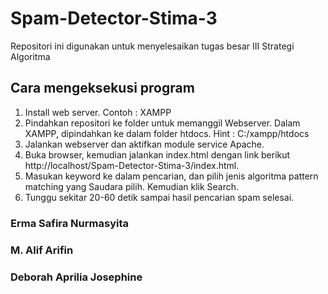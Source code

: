 # Spam-Detector-Stima-3
Repositori ini digunakan untuk menyelesaikan tugas besar III Strategi Algoritma

## Cara mengeksekusi program 
1. Install web server. Contoh : XAMPP
2. Pindahkan repositori ke folder untuk memanggil Webserver. Dalam XAMPP, dipindahkan ke dalam folder htdocs.
   Hint : C:/xampp/htdocs
3. Jalankan webserver dan aktifkan module service Apache.
4. Buka browser, kemudian jalankan index.html dengan link berikut http://localhost/Spam-Detector-Stima-3/index.html.
5. Masukan keyword ke dalam pencarian, dan pilih jenis algoritma pattern matching yang Saudara pilih. Kemudian klik Search.
6. Tunggu sekitar 20-60 detik sampai hasil pencarian spam selesai.

### Erma Safira Nurmasyita
### M. Alif Arifin 
### Deborah Aprilia Josephine